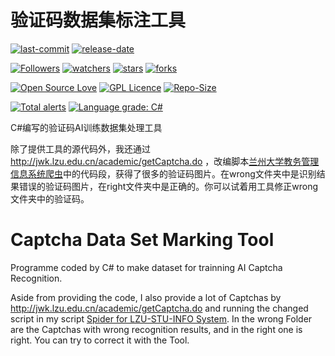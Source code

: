 # 验证码数据集标注工具

[![last-commit](https://img.shields.io/github/last-commit/HollowMan6/Captcha-Data-Set-Marking-Tool)](../../graphs/commit-activity)
[![release-date](https://img.shields.io/github/release-date/HollowMan6/Captcha-Data-Set-Marking-Tool)](../../releases)

[![Followers](https://img.shields.io/github/followers/HollowMan6?style=social)](https://github.com/HollowMan6?tab=followers)
[![watchers](https://img.shields.io/github/watchers/HollowMan6/Captcha-Data-Set-Marking-Tool?style=social)](../../watchers)
[![stars](https://img.shields.io/github/stars/HollowMan6/Captcha-Data-Set-Marking-Tool?style=social)](../../stargazers)
[![forks](https://img.shields.io/github/forks/HollowMan6/Captcha-Data-Set-Marking-Tool?style=social)](../../network/members)

[![Open Source Love](https://img.shields.io/badge/-%E2%9D%A4%20Open%20Source-Green?style=flat-square&logo=Github&logoColor=white&link=https://hollowman6.github.io/fund.html)](https://hollowman6.github.io/fund.html)
[![GPL Licence](https://img.shields.io/badge/license-GPL-blue)](https://opensource.org/licenses/GPL-3.0/)
[![Repo-Size](https://img.shields.io/github/repo-size/HollowMan6/Captcha-Data-Set-Marking-Tool.svg)](../../archive/master.zip)

[![Total alerts](https://img.shields.io/lgtm/alerts/g/HollowMan6/Captcha-Data-Set-Marking-Tool.svg?logo=lgtm&logoWidth=18)](https://lgtm.com/projects/g/HollowMan6/Captcha-Data-Set-Marking-Tool/alerts/)
[![Language grade: C#](https://img.shields.io/lgtm/grade/csharp/g/HollowMan6/Captcha-Data-Set-Marking-Tool.svg?logo=lgtm&logoWidth=18)](https://lgtm.com/projects/g/HollowMan6/Captcha-Data-Set-Marking-Tool/context:csharp)

C#编写的验证码AI训练数据集处理工具

除了提供工具的源代码外，我还通过 http://jwk.lzu.edu.cn/academic/getCaptcha.do ，改编脚本[兰州大学教务管理信息系统爬虫](https://github.com/HollowMan6/Tool-Set-for-Crawling-STU-INFO-System/blob/master/Spider-for-LZU-STU-INFO-System.py)中的代码段，获得了很多的验证码图片。在wrong文件夹中是识别结果错误的验证码图片，在right文件夹中是正确的。你可以试着用工具修正wrong文件夹中的验证码。

# Captcha Data Set Marking Tool

Programme coded by C# to make dataset for trainning AI Captcha Recognition.  

Aside from providing the code, I also provide a lot of Captchas by http://jwk.lzu.edu.cn/academic/getCaptcha.do and running the changed script in my script [Spider for LZU-STU-INFO System](https://github.com/HollowMan6/Tool-Set-for-Crawling-STU-INFO-System/blob/master/Spider-for-LZU-STU-INFO-System.py). In the wrong Folder are the Captchas with wrong recognition results, and in the right one is right. You can try to correct it with the Tool.
